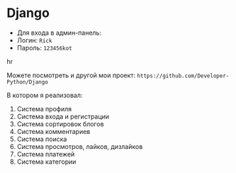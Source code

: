 # Django

- Для входа в админ-панель:
- Логин: `Rick`
- Пароль: `123456kot`

hr

Можете посмотреть и другой мои проект: `https://github.com/Developer-Python/Django`

В котором я реализовал:

1) Система профиля
2) Система входа и регистрации
3) Система сортировок блогов
4) Система комментариев
5) Система поиска
6) Система просмотров, лайков, дизлайков
7) Система платежей
8) Система категории
